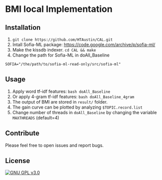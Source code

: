 # BMI local Implementation

## Installation

1. `git clone https://github.com/HTAustin/CAL.git`
2. Intall Sofia-ML package: https://code.google.com/archive/p/sofia-ml/
3. Make the kissdb indexer. `cd CAL && make`
4. Change the path for Sofia-ML in doAll_Baseline
```
SOFIA="/the/path/to/sofia-ml-read-only/src/sofia-ml"
```

## Usage

1. Apply word tf-idf features: `bash doAll_Baseline`
2. Or apply 4-gram tf-idf features: `bash doAll_Baseline_4gram`
3. The output of BMI are stored in `result/` folder. 
4. The gain curve can be plotted by analyzing `$TOPIC.record.list`
5. Change number of threads in `doAll_Baseline` by changing the variable `MAXTHREADS` (default=4)


## Contribute

Please feel free to open issues and report bugs.

## License

[![GNU GPL v3.0](http://www.gnu.org/graphics/gplv3-127x51.png)](http://www.gnu.org/licenses/gpl.html)
